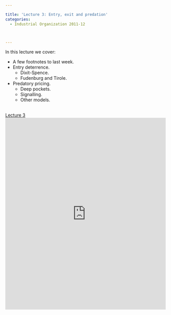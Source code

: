 ```yaml
---

title: 'Lecture 3: Entry, exit and predation'
categories:
  - Industrial Organization 2011-12



---
```

In this lecture we cover:<br /><ul><li>A few footnotes to last week.</li><li>Entry deterrence. <ul><li>Dixit-Spence.</li><li>Fudenburg and Tirole.</li></ul></li><li>Predatory pricing. <ul><li>Deep pockets.</li><li>Signalling.</li><li>Other models.</li></ul></li></ul><br /><a title="View Lecture 3 on Scribd" href="https://www.scribd.com/doc/69744027/Lecture-3" >Lecture 3</a><iframe src="https://www.scribd.com/embeds/69744027/content?start_page=1&view_mode=slideshow&access_key=key-27g0z2i05aqjhyucld4o" data-auto-height="true" data-aspect-ratio="1.33333333333333" scrolling="no" width="100%" height="600" frameborder="0"></iframe>